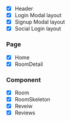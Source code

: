 - [x] Header
- [x] Login Modal layout
- [x] Signup Modal layout
- [x] Social Login layout

### Page

- [x] Home
- [x] RoomDetail

### Component

- [x] Room
- [x] RoomSkeleton
- [x] Reveiw
- [x] Reviews
